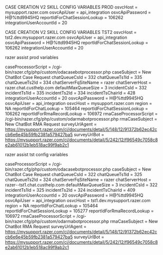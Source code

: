 CASE CREATION V2 SKILL CONFIG VARIABLES PROD
osvcHost = mysupport.razer.com
osvcApiUser = api_integration
osvcApiPassword = H@%ttd9945HQ
reportIdForChatSessionLookup = 106262
integrationUserAccountId = 20

CASE CREATION V2 SKILL CONFIG VARIABLES TST2
osvcHost = tst2.dev.mysupport.razer.com
osvcApiUser = api_integration
osvcApiPassword = H@%ttd9945HQ
reportIdForChatSessionLookup = 106262
integrationUserAccountId = 20


razer assist prod variables

caseProcessorScript = /cgi-bin/razer.cfg/php/custom/odacasebotprocessor.php
caseSubject = New ChatBot Case Request
chatQueueCsId = 332
chatQueueTs1Id = 335
chatQueueTs2Id = 334
chatServerFqSiteName = razer
chatServerHost = razer.chat.custhelp.com
defaultMaxQueueSize = 3
incidentCsId = 332
incidentTs1Id = 335
incidentTs2Id = 334
incidentTsChairId = 428
integrationUserAccountId = 20
osvcApiPassword = H@%ttd9945HQ
osvcApiUser = api_integration
osvcHost = mysupport.razer.com
region = NA
reportIdForChatLookup = 105464
reportIdForChatSessionLookup = 106262
reportIdForRmaRecordLookup = 106972
rmaCaseProcessorScript = /cgi-bin/razer.cfg/php/custom/odarmabotprocessor.php
rmaCaseSubject = New ChatBot RMA Request
surveyUrlAgent = https://mysupport.razer.com/ci/documents/detail/5/148/12/91372b62ec42ccb6e6e45b59fb2381a579427ba5
surveyUrlBot = https://mysupport.razer.com/ci/documents/detail/5/242/12/f96549c7058c8e2ab61012b1eb518ac99f9ab2c1

razer assist tst config variables

caseProcessorScript = /cgi-bin/razer.cfg/php/custom/odacasebotprocessor.php
caseSubject = New ChatBot Case Request
chatQueueCsId = 322
chatQueueTs1Id = 325
chatQueueTs2Id = 324
chatServerFqSiteName = razer
chatServerHost = razer--tst1.chat.custhelp.com
defaultMaxQueueSize = 3
incidentCsId = 	322
incidentTs1Id = 325
incidentTs2Id = 324
incidentTsChairId = 409
integrationUserAccountId = 20
osvcApiPassword = H@%ttd9945HQ
osvcApiUser = api_integration
osvcHost = tst1.dev.mysupport.razer.com
region = NA
reportIdForChatLookup = 105464
reportIdForChatSessionLookup = 105277
reportIdForRmaRecordLookup = 106972
rmaCaseProcessorScript = /cgi-bin/razer.cfg/php/custom/odarmabotprocessor.php
rmaCaseSubject = New ChatBot RMA Request
surveyUrlAgent = https://mysupport.razer.com/ci/documents/detail/5/148/12/91372b62ec42ccb6e6e45b59fb2381a579427ba5
surveyUrlBot = https://mysupport.razer.com/ci/documents/detail/5/242/12/f96549c7058c8e2ab61012b1eb518ac99f9ab2c1


